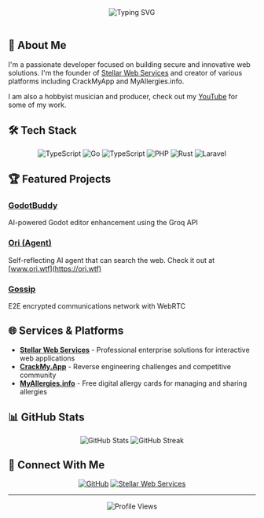 <div align="center">
  <img src="https://readme-typing-svg.demolab.com?font=Fira+Code&size=32&duration=2800&pause=2000&color=A269F7&center=true&vCenter=true&width=940&lines=Hey+there!+I'm+m4yc3x+👋;Full-Stack+Developer+and+Security+Enthusiast+🔐;Building+innovative+solutions+for+the+web+🌐" alt="Typing SVG" />
</div>

<br/>

## 🚀 About Me

I'm a passionate developer focused on building secure and innovative web solutions. I'm the founder of [Stellar Web Services](https://stellarweb.services) and creator of various platforms including CrackMyApp and MyAllergies.info.

I am also a hobbyist musician and producer, check out my [YouTube](https://www.youtube.com/@beatsbymayce) for some of my work.

## 🛠️ Tech Stack

<div align="center">
  
![TypeScript](https://img.shields.io/badge/-TypeScript-3178C6?style=for-the-badge&logo=typescript&logoColor=white)
![Go](https://img.shields.io/badge/-Go-00ADD8?style=for-the-badge&logo=go&logoColor=white)
![TypeScript](https://img.shields.io/badge/-TypeScript-3178C6?style=for-the-badge&logo=typescript&logoColor=white)
![PHP](https://img.shields.io/badge/-PHP-777BB4?style=for-the-badge&logo=php&logoColor=white)
![Rust](https://img.shields.io/badge/-Rust-000000?style=for-the-badge&logo=rust&logoColor=white)
![Laravel](https://img.shields.io/badge/-Laravel-FF2D20?style=for-the-badge&logo=laravel&logoColor=white)

</div>

## 🏆 Featured Projects

### [GodotBuddy](https://github.com/m4yc3x/godotbuddy)
AI-powered Godot editor enhancement using the Groq API
<br/>

### [Ori (Agent)](https://github.com/m4yc3x/agent)
Self-reflecting AI agent that can search the web. Check it out at [www.ori.wtf](https://ori.wtf)
<br/>

### [Gossip](https://github.com/m4yc3x/gossip)
E2E encrypted communications network with WebRTC
<br/>

## 🌐 Services & Platforms

- **[Stellar Web Services](https://stellarweb.services)** - Professional enterprise solutions for interactive web applications
- **[CrackMy.App](https://crackmy.app)** - Reverse engineering challenges and competitive community
- **[MyAllergies.info](https://myallergies.info)** - Free digital allergy cards for managing and sharing allergies

## 📊 GitHub Stats

<div align="center">
  <img src="https://github-readme-stats.vercel.app/api?username=m4yc3x&show_icons=true&theme=tokyonight" alt="GitHub Stats" />
  <img src="https://github-readme-streak-stats.herokuapp.com/?user=m4yc3x&theme=tokyonight" alt="GitHub Streak" />
</div>

## 🤝 Connect With Me

<div align="center">
  
[![GitHub](https://img.shields.io/badge/-GitHub-181717?style=for-the-badge&logo=github)](https://github.com/m4yc3x)
[![Stellar Web Services](https://img.shields.io/badge/-Stellar%20Web%20Services-34aae1?style=for-the-badge&logo=firefox-browser&logoColor=white)](https://stellarweb.services)

</div>

---

<div align="center">
  <img src="https://komarev.com/ghpvc/?username=m4yc3x&color=blueviolet&style=flat-square" alt="Profile Views" />
</div>
